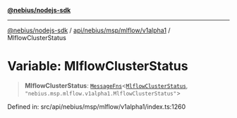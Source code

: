 [**@nebius/nodejs-sdk**](../../../../../../README.md)

***

[@nebius/nodejs-sdk](../../../../../../README.md) / [api/nebius/msp/mlflow/v1alpha1](../README.md) / MlflowClusterStatus

# Variable: MlflowClusterStatus

> **MlflowClusterStatus**: [`MessageFns`](../../../../../../runtime/protos/core/interfaces/MessageFns.md)\<[`MlflowClusterStatus`](../interfaces/MlflowClusterStatus.md), `"nebius.msp.mlflow.v1alpha1.MlflowClusterStatus"`\>

Defined in: src/api/nebius/msp/mlflow/v1alpha1/index.ts:1260
